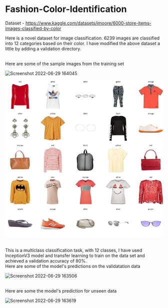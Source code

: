 # Fashion-Color-Identification

Dataset - https://www.kaggle.com/datasets/imoore/6000-store-items-images-classified-by-color

Here is a novel dataset for image classification. 6239 images are classified into 12 categories based on their color.
I have modified the above dataset a little by adding a validation directory.

</br>
Here are some of the sample images from the training set
</br>

![Screenshot 2022-06-29 164045](https://user-images.githubusercontent.com/52671445/176423018-a1291e60-7278-4fbe-b694-da776c115edc.jpg)
<p align='center'>
  <img src="./images/Screenshot 2022-06-29 164045.jpg">
 </p>

</br>
This is a multiclass classification task, with 12 classes, I have used InceptionV3 model and transfer learning to train on the data set and achieved a validation accuracy of 80%.

</br>
Here are some of the model's predictions on the validatation data
</br>

![Screenshot 2022-06-29 163506](https://user-images.githubusercontent.com/52671445/176423508-fb1b6c10-11db-4ad7-aa3d-67a9455b2cc2.jpg)

</br>
Here are some the model's prediction for unseen data
</br>


![Screenshot 2022-06-29 163619](https://user-images.githubusercontent.com/52671445/176424242-4fb9d113-a664-40bd-999f-a2be363f7707.jpg)
